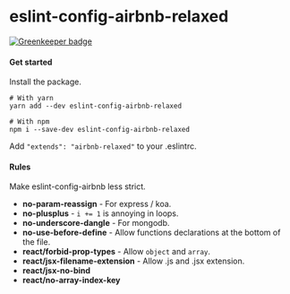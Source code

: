 # eslint-config-airbnb-relaxed

[![Greenkeeper badge](https://badges.greenkeeper.io/pradel/eslint-config-airbnb-relaxed.svg)](https://greenkeeper.io/)

#### Get started

Install the package.
```
# With yarn
yarn add --dev eslint-config-airbnb-relaxed

# With npm
npm i --save-dev eslint-config-airbnb-relaxed
```

Add `"extends": "airbnb-relaxed"` to your .eslintrc.


#### Rules

Make eslint-config-airbnb less strict.

* **no-param-reassign** - For express / koa.
* **no-plusplus** - `i += 1` is annoying in loops.
* **no-underscore-dangle** - For mongodb.
* **no-use-before-define** - Allow functions declarations at the bottom of the file.
* **react/forbid-prop-types** - Allow `object` and `array`.
* **react/jsx-filename-extension** - Allow .js and .jsx extension.
* **react/jsx-no-bind**
* **react/no-array-index-key**
